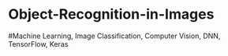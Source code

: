# Object-Recognition-in-Images
#Machine Learning, Image Classification, Computer Vision, DNN, TensorFlow, Keras

